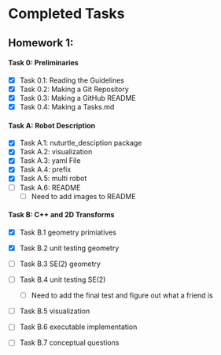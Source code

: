 # Completed Tasks
## Homework 1:
#### Task 0: Preliminaries
- [x] Task 0.1: Reading the Guidelines
- [x] Task 0.2: Making a Git Repository
- [x] Task 0.3: Making a GitHub README
- [x] Task 0.4: Making a Tasks.md
#### Task A: Robot Description
- [x] Task A.1: nuturtle_desciption package
- [x] Task A.2: visualization
- [x] Task A.3: yaml File 
- [x] Task A.4: prefix
- [x] Task A.5: multi robot
- [ ] Task A.6: README
     - [ ] Need to add images to README
#### Task B: C++ and 2D Transforms
- [x] Task B.1 geometry primiatives
- [x] Task B.2 unit testing geometry 
- [ ] Task B.3 SE(2) geometry 
- [ ] Task B.4 unit testing SE(2)
     - [ ] Need to add the final test and figure out what a friend is 
- [ ] Task B.5 visualization
- [ ] Task B.6 executable implementation 
- [ ] Task B.7 conceptual questions


